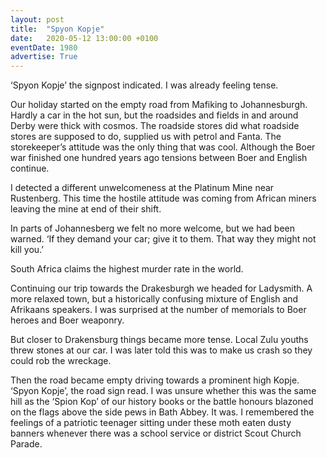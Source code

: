 ```yaml
---
layout: post
title:  "Spyon Kopje"
date:   2020-05-12 13:00:00 +0100
eventDate: 1980
advertise: True
---
```


‘Spyon Kopje’ the signpost indicated. I was already feeling tense. 

Our holiday started on the empty road from Mafiking to Johannesburgh.  Hardly a car in the hot sun, but the roadsides and fields in and around Derby were thick with cosmos. The roadside stores did what roadside stores are supposed to do, supplied us with petrol and Fanta. The storekeeper’s attitude was the only thing that was cool. Although the Boer war finished one hundred years ago tensions between Boer and English continue.

I detected a different unwelcomeness at the Platinum Mine near Rustenberg. This time the hostile attitude was coming from African miners leaving the mine at end of their shift. 

In parts of Johannesberg we felt no more welcome, but we had been warned. ‘If they demand your car; give it to them. That way they might not kill you.’

South Africa claims the highest murder rate in the world.

Continuing our trip towards the Drakesburgh we headed for Ladysmith. A more relaxed town, but a historically confusing mixture of English and Afrikaans speakers. I was surprised at the number of memorials to Boer heroes and Boer weaponry.

But closer to Drakensburg things became more tense. Local Zulu youths threw stones at our car. I was later told this was to make us crash so they could rob the wreckage.

Then the road became empty driving towards a prominent high Kopje. ‘Spyon Kopje’, the road sign read. I was unsure whether this was the same hill as the ‘Spion Kop’ of our history books or the battle honours blazoned on the flags above the side pews in Bath Abbey. It was. I remembered the feelings of a patriotic teenager sitting under these moth eaten dusty banners whenever there was a school service or district Scout Church Parade.
